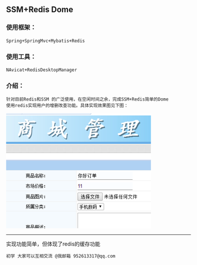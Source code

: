 ## SSM+Redis Dome

### 使用框架：
    Spring+SpringMvc+Mybatis+Redis
### 使用工具：
    NAvicat+RedisDesktopManager
### 介绍：
    针对目前Redis和SSM 的广泛使用，在空闲时间之余，完成SSM+Redis简单的Dome
    使用redis实现用户的增删改查功能。具体实现效果图见下图：
![Dome效果图](https://github.com/onezqz/picture/raw/master/20181116210932.png)
*******
实现功能简单，但体现了redis的缓存功能

`初学 大家可以互相交流 @我邮箱 952613317@qq.com`

